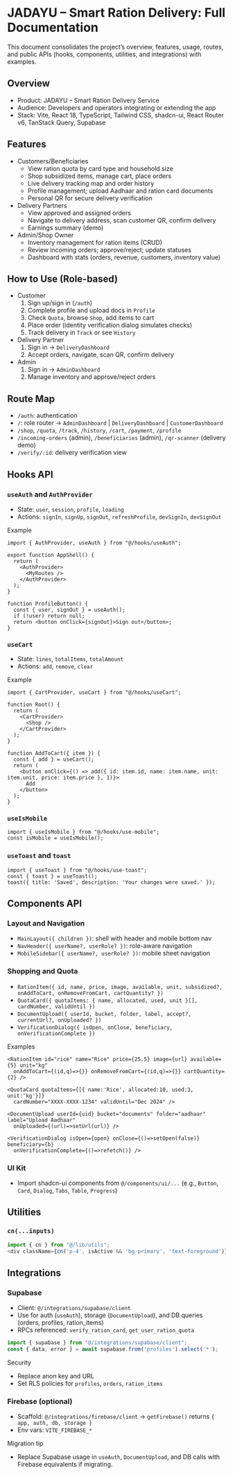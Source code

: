 # JADAYU – Smart Ration Delivery: Full Documentation

This document consolidates the project’s overview, features, usage, routes, and public APIs (hooks, components, utilities, and integrations) with examples.

## Overview

- Product: JADAYU – Smart Ration Delivery Service
- Audience: Developers and operators integrating or extending the app
- Stack: Vite, React 18, TypeScript, Tailwind CSS, shadcn-ui, React Router v6, TanStack Query, Supabase

## Features

- Customers/Beneficiaries
  - View ration quota by card type and household size
  - Shop subsidized items, manage cart, place orders
  - Live delivery tracking map and order history
  - Profile management; upload Aadhaar and ration card documents
  - Personal QR for secure delivery verification
- Delivery Partners
  - View approved and assigned orders
  - Navigate to delivery address, scan customer QR, confirm delivery
  - Earnings summary (demo)
- Admin/Shop Owner
  - Inventory management for ration items (CRUD)
  - Review incoming orders; approve/reject; update statuses
  - Dashboard with stats (orders, revenue, customers, inventory value)

## How to Use (Role-based)

- Customer
  1. Sign up/sign in (`/auth`)
  2. Complete profile and upload docs in `Profile`
  3. Check `Quota`, browse `Shop`, add items to cart
  4. Place order (identity verification dialog simulates checks)
  5. Track delivery in `Track` or see `History`
- Delivery Partner
  1. Sign in → `DeliveryDashboard`
  2. Accept orders, navigate, scan QR, confirm delivery
- Admin
  1. Sign in → `AdminDashboard`
  2. Manage inventory and approve/reject orders

## Route Map

- `/auth`: authentication
- `/`: role router → `AdminDashboard` | `DeliveryDashboard` | `CustomerDashboard`
- `/shop`, `/quota`, `/track`, `/history`, `/cart`, `/payment`, `/profile`
- `/incoming-orders` (admin), `/beneficiaries` (admin), `/qr-scanner` (delivery demo)
- `/verify/:id`: delivery verification view

## Hooks API

### `useAuth` and `AuthProvider`
- State: `user`, `session`, `profile`, `loading`
- Actions: `signIn`, `signUp`, `signOut`, `refreshProfile`, `devSignIn`, `devSignOut`

Example
```tsx
import { AuthProvider, useAuth } from "@/hooks/useAuth";

export function AppShell() {
  return (
    <AuthProvider>
      <MyRoutes />
    </AuthProvider>
  );
}

function ProfileButton() {
  const { user, signOut } = useAuth();
  if (!user) return null;
  return <button onClick={signOut}>Sign out</button>;
}
```

### `useCart`
- State: `lines`, `totalItems`, `totalAmount`
- Actions: `add`, `remove`, `clear`

Example
```tsx
import { CartProvider, useCart } from "@/hooks/useCart";

function Root() {
  return (
    <CartProvider>
      <Shop />
    </CartProvider>
  );
}

function AddToCart({ item }) {
  const { add } = useCart();
  return (
    <button onClick={() => add({ id: item.id, name: item.name, unit: item.unit, price: item.price }, 1)}>
      Add
    </button>
  );
}
```

### `useIsMobile`
```tsx
import { useIsMobile } from "@/hooks/use-mobile";
const isMobile = useIsMobile();
```

### `useToast` and `toast`
```tsx
import { useToast } from "@/hooks/use-toast";
const { toast } = useToast();
toast({ title: 'Saved', description: 'Your changes were saved.' });
```

## Components API

### Layout and Navigation
- `MainLayout({ children })`: shell with header and mobile bottom nav
- `NavHeader({ userName?, userRole? })`: role-aware navigation
- `MobileSidebar({ userName?, userRole? })`: mobile sheet navigation

### Shopping and Quota
- `RationItem({ id, name, price, image, available, unit, subsidized?, onAddToCart, onRemoveFromCart, cartQuantity? })`
- `QuotaCard({ quotaItems: { name, allocated, used, unit }[], cardNumber, validUntil })`
- `DocumentUpload({ userId, bucket, folder, label, accept?, currentUrl?, onUploaded? })`
- `VerificationDialog({ isOpen, onClose, beneficiary, onVerificationComplete })`

Examples
```tsx
<RationItem id="rice" name="Rice" price={25.5} image={url} available={5} unit="kg"
  onAddToCart={(id,q)=>{}} onRemoveFromCart={(id,q)=>{}} cartQuantity={2} />

<QuotaCard quotaItems={[{ name:'Rice', allocated:10, used:3, unit:'kg'}]}
  cardNumber="XXXX-XXXX-1234" validUntil="Dec 2024" />

<DocumentUpload userId={uid} bucket="documents" folder="aadhaar" label="Upload Aadhaar"
  onUploaded={(url)=>setUrl(url)} />

<VerificationDialog isOpen={open} onClose={()=>setOpen(false)} beneficiary={b}
  onVerificationComplete={()=>refetch()} />
```

### UI Kit
- Import shadcn-ui components from `@/components/ui/...` (e.g., `Button`, `Card`, `Dialog`, `Tabs`, `Table`, `Progress`)

## Utilities

### `cn(...inputs)`
```ts
import { cn } from "@/lib/utils";
<div className={cn('p-4', isActive && 'bg-primary', 'text-foreground')} />
```

## Integrations

### Supabase
- Client: `@/integrations/supabase/client`
- Use for auth (`useAuth`), storage (`DocumentUpload`), and DB queries (orders, profiles, ration_items)
- RPCs referenced: `verify_ration_card`, `get_user_ration_quota`

```ts
import { supabase } from "@/integrations/supabase/client";
const { data, error } = await supabase.from('profiles').select('*');
```

Security
- Replace anon key and URL
- Set RLS policies for `profiles`, `orders`, `ration_items`

### Firebase (optional)
- Scaffold: `@/integrations/firebase/client` → `getFirebase()` returns `{ app, auth, db, storage }`
- Env vars: `VITE_FIREBASE_*`

Migration tip
- Replace Supabase usage in `useAuth`, `DocumentUpload`, and DB calls with Firebase equivalents if migrating.
